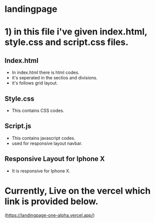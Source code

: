 # landingpage
# 1) in this file i've given index.html, style.css and script.css files.

## Index.html
  - In index.html there is html codes.
  - it's seperated in the sectios and divisions.
  - it's follows grid layout.

## Style.css
  - This contains CSS codes.

## Script.js
  - This contains javascript codes.
  - used for responsive layout navbar.

## Responsive Layout for Iphone X
  - It is responsive for Iphone X.

# Currently, Live on the vercel which link is provided below.

(https://landingpage-one-alpha.vercel.app/)
